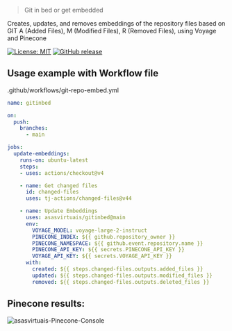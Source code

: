 > Git in bed or get embedded

Creates, updates, and removes embeddings of the repository files based on GIT A (Added Files), M (Modified Files), R (Removed Files), using Voyage and Pinecone

[![License: MIT](https://img.shields.io/badge/License-MIT-yellow.svg)](https://opensource.org/licenses/MIT)
[![GitHub release](https://img.shields.io/github/release/asasvirtuais/gitinbed.svg)](https://GitHub.com/asasvirtuais/gitinbed/releases/)

## Usage example with Workflow file

.github/workflows/git-repo-embed.yml
```.yml
name: gitinbed

on:
  push:
    branches:
      - main

jobs:
  update-embeddings:
    runs-on: ubuntu-latest
    steps:
    - uses: actions/checkout@v4

    - name: Get changed files
      id: changed-files
      uses: tj-actions/changed-files@v44

    - name: Update Embeddings
      uses: asasvirtuais/gitinbed@main
      env:
        VOYAGE_MODEL: voyage-large-2-instruct
        PINECONE_INDEX: ${{ github.repository_owner }}
        PINECONE_NAMESPACE: ${{ github.event.repository.name }}
        PINECONE_API_KEY: ${{ secrets.PINECONE_API_KEY }}
        VOYAGE_API_KEY: ${{ secrets.VOYAGE_API_KEY }}
      with:
        created: ${{ steps.changed-files.outputs.added_files }}
        updated: ${{ steps.changed-files.outputs.modified_files }}
        removed: ${{ steps.changed-files.outputs.deleted_files }}
```

## Pinecone results:
![asasvirtuais-Pinecone-Console](https://github.com/user-attachments/assets/6ed20d9e-f541-417e-a868-031159dab564)
